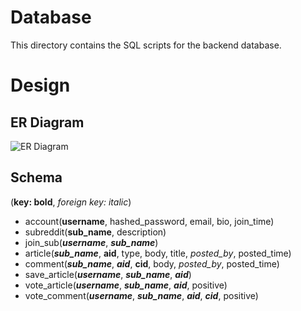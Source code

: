 # Database
This directory contains the SQL scripts for the backend database.

# Design
## ER Diagram
![ER Diagram](https://i.imgur.com/XXgVUqa.jpg)

## Schema
(**key: bold**, *foreign key: italic*)

* account(**username**, hashed_password, email, bio, join_time)
* subreddit(**sub_name**, description)
* join_sub(***username***, ***sub_name***)
* article(***sub_name***, **aid**, type, body, title, *posted_by*, posted_time)
* comment(***sub_name***, ***aid***, **cid**, body, *posted_by*, posted_time)
* save_article(***username***, ***sub_name***, ***aid***)
* vote_article(***username***, ***sub_name***, ***aid***, positive)
* vote_comment(***username***, ***sub_name***, ***aid***, ***cid***, positive)
